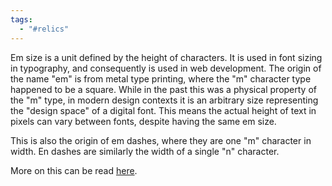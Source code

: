 ```yaml
---
tags:
  - "#relics"
---
```

Em size is a unit defined by the height of characters.  It is used in font sizing in typography, and consequently is used in web development.  The origin of the name "em" is from metal type printing, where the "m" character type happened to be a square.  While in the past this was a physical property of the "m" type, in modern design contexts it is an arbitrary size representing the "design space" of a digital font.  This means the actual height of text in pixels can vary between fonts, despite having the same em size.

This is also the origin of em dashes, where they are one "m" character in width.  En dashes are similarly the width of a single "n" character.

More on this can be read [here](https://tonsky.me/blog/font-size/).